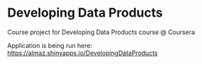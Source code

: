 # Developing Data Products
Course project for Developing Data Products course @ Coursera

Application is being run here: https://almaz.shinyapps.io/DevelopingDataProducts
